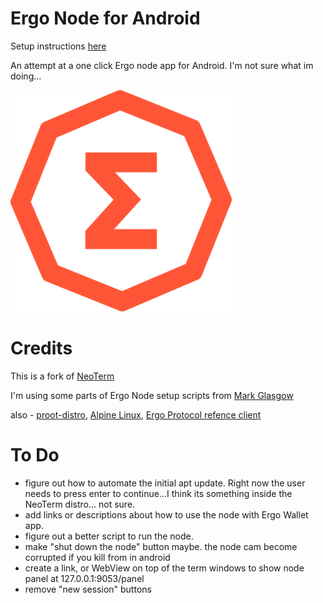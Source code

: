 Ergo Node for Android
=======

Setup instructions [here](https://github.com/rustinmyeye/ErgoNodeAndroid/blob/master/SETUP_INSTRUCTIONS.md)

An attempt at a one click Ergo node app for Android. I'm not sure what im doing...


![alt text](https://github.com/rustinmyeye/ErgoNode/blob/master/artwork/ergo-small.png?raw=true)

Credits
=======

This is a fork of [NeoTerm](https://github.com/NeoTerrm/NeoTerm)

I'm using some parts of Ergo Node setup scripts from [Mark Glasgow](https://github.com/glasgowm148/ergoscripts)

also - [proot-distro](https://github.com/termux/proot-distro), [Alpine Linux](https://www.alpinelinux.org/), [Ergo Protocol refence client](https://github.com/ergoplatform/ergo/releases)

To Do
=======

- figure out how to automate the initial apt update. Right now the user needs to press enter to continue...I think its something inside the NeoTerm distro... not sure.
- add links or descriptions about how to use the node with Ergo Wallet app.
- figure out a better script to run the node.
- make "shut down the node" button maybe. the node cam become corrupted if you kill from in android
- create a link, or WebView on top of the term windows to show node panel at 127.0.0.1:9053/panel
- remove "new session" buttons


